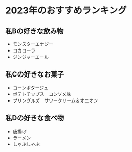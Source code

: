 # 2023年のおすすめランキング

## 私Bの好きな飲み物
- モンスターエナジー
- コカコーラ
- ジンジャーエール

## 私Cの好きなお菓子
- コーンポタージュ
- ポテトチップス　コンソメ味
- プリングルズ　サワークリーム＆オニオン

## 私Dの好きな食べ物
- 唐揚げ
- ラーメン
- しゃぶしゃぶ